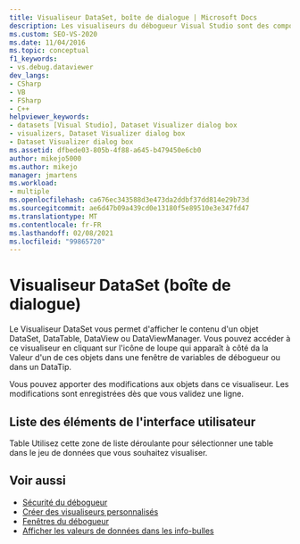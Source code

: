 ```yaml
---
title: Visualiseur DataSet, boîte de dialogue | Microsoft Docs
description: Les visualiseurs du débogueur Visual Studio sont des composants qui affichent des données. Utilisez le visualiseur de DataSet pour afficher le contenu d’un objet DataSet, DataTable, DataView ou DataViewManager.
ms.custom: SEO-VS-2020
ms.date: 11/04/2016
ms.topic: conceptual
f1_keywords:
- vs.debug.dataviewer
dev_langs:
- CSharp
- VB
- FSharp
- C++
helpviewer_keywords:
- datasets [Visual Studio], Dataset Visualizer dialog box
- visualizers, Dataset Visualizer dialog box
- Dataset Visualizer dialog box
ms.assetid: dfbede03-805b-4f88-a645-b479450e6cb0
author: mikejo5000
ms.author: mikejo
manager: jmartens
ms.workload:
- multiple
ms.openlocfilehash: ca676ec343588d3e473da2ddbf37dd814e29b73d
ms.sourcegitcommit: ae6d47b09a439cd0e13180f5e89510e3e347fd47
ms.translationtype: MT
ms.contentlocale: fr-FR
ms.lasthandoff: 02/08/2021
ms.locfileid: "99865720"
---
```

# <a name="dataset-visualizer-dialog-box"></a>Visualiseur DataSet (boîte de dialogue)
Le Visualiseur DataSet vous permet d'afficher le contenu d'un objet DataSet, DataTable, DataView ou DataViewManager. Vous pouvez accéder à ce visualiseur en cliquant sur l'icône de loupe qui apparaît à côté da la Valeur d'un de ces objets dans une fenêtre de variables de débogueur ou dans un DataTip.

 Vous pouvez apporter des modifications aux objets dans ce visualiseur. Les modifications sont enregistrées dès que vous validez une ligne.

## <a name="uielement-list"></a>Liste des éléments de l'interface utilisateur
 Table Utilisez cette zone de liste déroulante pour sélectionner une table dans le jeu de données que vous souhaitez visualiser.

## <a name="see-also"></a>Voir aussi

- [Sécurité du débogueur](../debugger/debugger-security.md)
- [Créer des visualiseurs personnalisés](../debugger/create-custom-visualizers-of-data.md)
- [Fenêtres du débogueur](../debugger/debugger-windows.md)
- [Afficher les valeurs de données dans les info-bulles](../debugger/view-data-values-in-data-tips-in-the-code-editor.md)